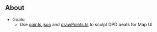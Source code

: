 ## About
  - Goals:
    -  Use [points.json](./points.json) and [drawPoints.ts](./drawPoints.ts) to sculpt DPD beats for Map UI
